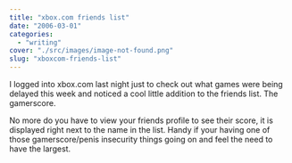 ```yaml
---
title: "xbox.com friends list"
date: "2006-03-01"
categories: 
  - "writing"
cover: "./src/images/image-not-found.png"
slug: "xboxcom-friends-list"
---
```


I logged into xbox.com last night just to check out what games were being delayed this week and noticed a cool little addition to the friends list. The gamerscore.

No more do you have to view your friends profile to see their score, it is displayed right next to the name in the list. Handy if your having one of those gamerscore/penis insecurity things going on and feel the need to have the largest.
